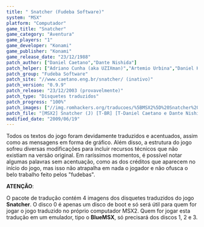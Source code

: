 ```yaml
---
title: " Snatcher (Fudeba Software)"
system: "MSX"
platform: "Computador"
game_title: "Snatcher"
game_category: "Aventura"
game_players: "1"
game_developer: "Konami"
game_publisher: "Konami"
game_release_date: "23/12/1988"
patch_author: ["Daniel Caetano","Dante Nishida"]
patch_helper: ["Adriano Cunha (aka UZIXman)","Artemio Urbina","Daniel Kim (aka Ginseng)","Leandro Pereira (aka acidx)","Reinaldo Quaresma (aka barnabe)","Ricardo Bittencourt (aka hijo)","Takamichi Suzukawa"]
patch_group: "Fudeba Software"
patch_site: "//www.caetano.eng.br/snatcher/ (inativo)"
patch_version: "0.9.9"
patch_release: "23/12/2003 (provavelmente)"
patch_type: "Disquetes traduzidos"
patch_progress: "100%"
patch_images: ["//img.romhackers.org/traducoes/%5BMSX2%5D%20Snatcher%20-%20Fudeba%20Software%20-%201.png","//img.romhackers.org/traducoes/%5BMSX2%5D%20Snatcher%20-%20Fudeba%20Software%20-%202.png","//img.romhackers.org/traducoes/%5BMSX2%5D%20Snatcher%20-%20Fudeba%20Software%20-%203.png"]
patch_file: "[MSX2] Snatcher (J) [T-BR] [T-Daniel Caetano e Dante Nishida G-Fudeba Software] [V-0.9.9 P-100% A-2003].zip"
modified_date: "2009/06/19"
---
```

Todos os textos do jogo foram devidamente traduzidos e acentuados, assim como as mensagens em forma de gráfico. Além disso, a estrutura do jogo sofreu diversas modificações para incluir recursos técnicos que não existiam na versão original. Em raríssimos momentos, é possível notar algumas palavras sem acentuação, como as dos créditos que aparecem no início do jogo, mas isso não atrapalha em nada o jogador e não ofusca o belo trabalho feito pelos "fudebas".

<b>ATENÇÃO</b>:

O pacote de tradução contém 4 imagens dos disquetes traduzidos do jogo <b>Snatcher</b>. O disco 0 é apenas um disco de boot e só será útil para quem for jogar o jogo traduzido no próprio computador MSX2. Quem for jogar esta tradução em um emulador, tipo o <b>BlueMSX</b>, só precisará dos discos 1, 2 e 3.
